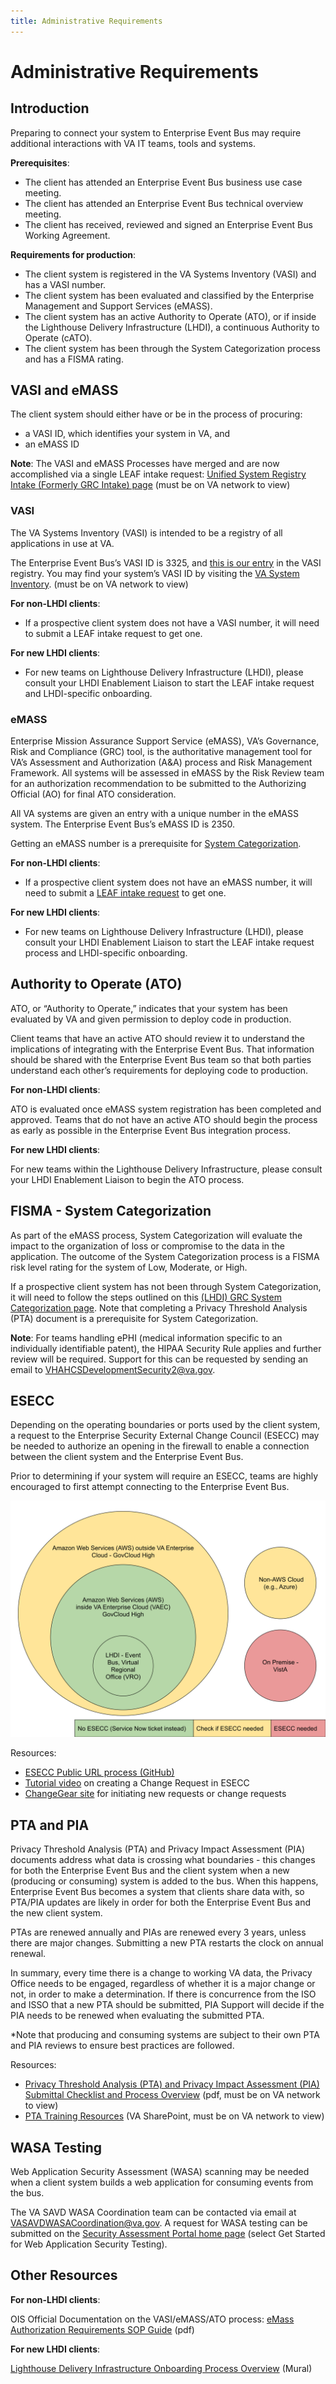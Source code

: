 ```yaml
---
title: Administrative Requirements
---
```


# Administrative Requirements

## Introduction

Preparing to connect your system to Enterprise Event Bus may require additional interactions with VA IT teams, tools and systems.

**Prerequisites**:

* The client has attended an Enterprise Event Bus business use case meeting.
* The client has attended an Enterprise Event Bus technical overview meeting.
* The client has received, reviewed and signed an Enterprise Event Bus Working Agreement.

**Requirements for production**:

* The client system is registered in the VA Systems Inventory (VASI) and has a VASI number.
* The client system has been evaluated and classified by the Enterprise Management and Support Services (eMASS). 
* The client system has an active Authority to Operate (ATO), or if inside the Lighthouse Delivery Infrastructure (LHDI), a continuous Authority to Operate (cATO).
* The client system has been through the System Categorization process and has a FISMA rating.

## VASI and eMASS 

The client system should either have or be in the process of procuring: 

* a VASI ID, which identifies your system in VA, and
* an eMASS ID

**Note**: The VASI and eMASS Processes have merged and are now accomplished via a single LEAF intake request: [Unified System Registry Intake (Formerly GRC Intake) page](https://leaf.va.gov/NATIONAL/103/cybersecurity_request_portal/) (must be on VA network to view)

### VASI

The VA Systems Inventory (VASI) is intended to be a registry of all applications in use at VA. 

The Enterprise Event Bus’s VASI ID is 3325, and [this is our entry](https://vaww.vear.ea.oit.va.gov/system_and_application_domain_defs_system_381405.htm) in the VASI registry. You may find your system’s VASI ID by visiting the [VA System Inventory](https://vaww.vear.ea.oit.va.gov/system_and_application_domain_defs_system_381405.htm). (must be on VA network to view)

**For non-LHDI clients**:

* If a prospective client system does not have a VASI number, it will need to submit a LEAF intake request to get one. 

**For new LHDI clients**:

* For new teams on Lighthouse Delivery Infrastructure (LHDI), please consult your LHDI Enablement Liaison to start the LEAF intake request and LHDI-specific onboarding. 

### eMASS

Enterprise Mission Assurance Support Service (eMASS), VA’s Governance, Risk and Compliance (GRC) tool, is the authoritative management tool for VA’s Assessment and Authorization (A&A) process and Risk Management Framework. All systems will be assessed in eMASS by the Risk Review team for an authorization recommendation to be submitted to the Authorizing Official (AO) for final ATO consideration.

All VA systems are given an entry with a unique number in the eMASS system. The Enterprise Event Bus’s eMASS ID is 2350. 

Getting an eMASS number is a prerequisite for [System Categorization](#fisma-system-categorization). 

**For non-LHDI clients**:

* If a prospective client system does not have an eMASS number, it will need to submit a [LEAF intake request](https://leaf.va.gov/NATIONAL/103/cybersecurity_request_portal/) to get one.

**For new LHDI clients**:

* For new teams on Lighthouse Delivery Infrastructure (LHDI), please consult your LHDI Enablement Liaison to start the LEAF intake request process and LHDI-specific onboarding. 

## Authority to Operate (ATO)

ATO, or “Authority to Operate,” indicates that your system has been evaluated by VA and given permission to deploy code in production.

Client teams that have an active ATO should review it to understand the implications of integrating with the Enterprise Event Bus. That information should be shared with the Enterprise Event Bus team so that both parties understand each other’s requirements for deploying code to production.

**For non-LHDI clients**:

ATO is evaluated once eMASS system registration has been completed and approved. Teams that do not have an active ATO should begin the process as early as possible in the Enterprise Event Bus integration process.

**For new LHDI clients**:

For new teams within the Lighthouse Delivery Infrastructure, please consult your LHDI Enablement Liaison to begin the ATO process.

## FISMA - System Categorization

As part of the eMASS process, System Categorization will evaluate the impact to the organization of loss or compromise to the data in the application. The outcome of the System Categorization process is a FISMA risk level rating for the system of Low, Moderate, or High.

If a prospective client system has not been through System Categorization, it will need to follow the steps outlined on this [(LHDI) GRC System Categorization page](https://confluence.devops.va.gov/display/VAExternal/GRC+-+System+Categorization). Note that completing a Privacy Threshold Analysis (PTA) document is a prerequisite for System Categorization.

**Note**: For teams handling ePHI (medical information specific to an individually identifiable patent), the HIPAA Security Rule applies and further review will be required. Support for this can be requested by sending an email to [VHAHCSDevelopmentSecurity2@va.gov](mailto:VHAHCSDevelopmentSecurity2@va.gov).

## ESECC

Depending on the operating boundaries or ports used by the client system, a request to the Enterprise Security External Change Council (ESECC) may be needed to authorize an opening in the firewall to enable a connection between the client system and the Enterprise Event Bus.

Prior to determining if your system will require an ESECC, teams are highly encouraged to first attempt connecting to the Enterprise Event Bus.

![A diagram showing various possibilities and whether a system would likely need an ESECC. If you are on Amazon Web Services (AWS) inside VA Enterprise Cloud (VAEC) and outside GovCloud High, or on LHDI - Event Bus, Virtual Regional Office (VRO), no ESECC is needed. Instead, a Service Now ticket is needed. If you are on AWS outside VA Enterprise Cloud - GovCloud High or if you are on Non-AWS Cloud (e.g. Azure), you should check if ESECC is needed. If you are on Premise - VistA, ESECC is needed.](img/Client-Environments-ESECC-Decision-Circles.svg)

Resources:

* [ESECC Public URL process (GitHub)](https://github.com/department-of-veterans-affairs/devops/blob/master/docs/ESECC-Public-URL-process.md#prereq)
* [Tutorial video](https://dvagov.sharepoint.com/:v:/r/sites/OITECOESDKM/KM%20video%20library/Stream%20Migrated%20Videos/Knowledge%20Management%20Videos/KB0106755%20-%20Network%20ESECC%20-%20Create%20a%20Change%20Request-20221206_034448.mp4?csf=1&web=1&e=cCAS5z&nav=eyJyZWZlcnJhbEluZm8iOnsicmVmZXJyYWxBcHAiOiJTdHJlYW1XZWJBcHAiLCJyZWZlcnJhbFZpZXciOiJTaGFyZURpYWxvZy1MaW5rIiwicmVmZXJyYWxBcHBQbGF0Zm9ybSI6IldlYiIsInJlZmVycmFsTW9kZSI6InZpZXcifX0%3D) on creating a Change Request in ESECC
* [ChangeGear site](https://esecc.va.gov/CGWeb/Main.aspx) for initiating new requests or change requests

## PTA and PIA

Privacy Threshold Analysis (PTA) and Privacy Impact Assessment (PIA) documents address what data is crossing what boundaries - this changes for both the Enterprise Event Bus and the client system when a new (producing or consuming) system is added to the bus. When this happens, Enterprise Event Bus becomes a system that clients share data with, so PTA/PIA updates are likely in order for both the Enterprise Event Bus and the new client system.

PTAs are renewed annually and PIAs are renewed every 3 years, unless there are major changes. Submitting a new PTA restarts the clock on annual renewal.

In summary, every time there is a change to working VA data, the Privacy Office needs to be engaged, regardless of whether it is a major change or not, in order to make a determination. If there is concurrence from the ISO and ISSO that a new PTA should be submitted, PIA Support will decide if the PIA needs to be renewed when evaluating the submitted PTA.

*Note that producing and consuming systems are subject to their own PTA and PIA reviews to ensure best practices are followed.

Resources:

* [Privacy Threshold Analysis (PTA) and Privacy Impact Assessment (PIA) Submittal Checklist and Process Overview](https://dvagov.sharepoint.com/sites/OITPrivacyHub/PTA%20Training%20Resources/Forms/AllItems.aspx?id=%2Fsites%2FOITPrivacyHub%2FPTA%20Training%20Resources%2FPTA%20and%20PIA%20Submittal%20Checklist%20and%20Process%20Overview%2Epdf&parent=%2Fsites%2FOITPrivacyHub%2FPTA%20Training%20Resources&isSPOFile=1&OR=Teams%2DHL&CT=1709826099209&clickparams=eyJBcHBOYW1lIjoiVGVhbXMtRGVza3RvcCIsIkFwcFZlcnNpb24iOiIyNy8yNDAxMDQxNzUwNCIsIkhhc0ZlZGVyYXRlZFVzZXIiOmZhbHNlfQ%3D%3D) (pdf, must be on VA network to view)
* [PTA Training Resources](https://dvagov.sharepoint.com/sites/OITPrivacyHub/SitePages/Privacy-Impact-Assessment.aspx?csf=1&web=1&e=u8YJ0w) (VA SharePoint, must be on VA network to view)

## WASA Testing

Web Application Security Assessment (WASA) scanning may be needed when a client system builds a web application for consuming events from the bus.

The VA SAVD WASA Coordination team can be contacted via email at [VASAVDWASACoordination@va.gov](mailto:VASAVDWASACoordination@va.gov). A request for WASA testing can be submitted on the [Security Assessment Portal home page](https://portalapps.vansoc.va.gov/EAS/Home) (select Get Started for Web Application Security Testing).

## Other Resources

**For non-LHDI clients**:

OIS Official Documentation on the VASI/eMASS/ATO process: [eMass Authorization Requirements SOP Guide](https://dvagov.sharepoint.com/sites/OITOIS/KnowledgeService/eMassDocumentLibrary/eMASS_Authorization_Requirements_SOP_Guide.pdf) (pdf)

**For new LHDI clients**:

[Lighthouse Delivery Infrastructure Onboarding Process Overview](https://app.mural.co/t/departmentofveteransaffairs9999/m/departmentofveteransaffairs9999/1684963245734/426a066d466aad4b985d0c6fdc1887ef18cd6a8d?invited=true&sender=u7b7ab34685f00706a24a6128) (Mural)
